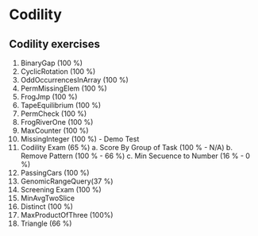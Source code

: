 # Codility
## Codility exercises

1.  BinaryGap (100 %)
2.  CyclicRotation (100 %)
3.  OddOccurrencesInArray (100 %)
4.  PermMissingElem (100 %)
5.  FrogJmp (100 %)
6.  TapeEquilibrium (100 %)
7.  PermCheck (100 %)
8.  FrogRiverOne (100 %)
9.  MaxCounter (100 %)
10. MissingInteger (100 %) - Demo Test
11. Codility Exam (65 %)
	a. Score By Group of Task (100 % - N/A)
	b. Remove Pattern (100 % - 66 %)
	c. Min Secuence to Number (16 % - 0 %)
12. PassingCars (100 %)
13. GenomicRangeQuery(37 %)
14. Screening Exam (100 %)
15. MinAvgTwoSlice
16. Distinct (100 %)
17. MaxProductOfThree (100%)
18. Triangle (66 %)